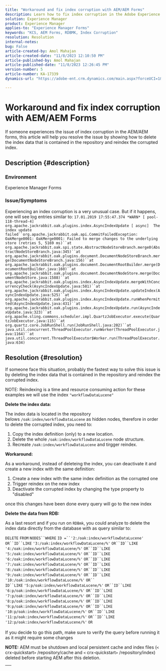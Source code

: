 ```yaml
---
title: "Workaround and fix index corruption with AEM/AEM Forms"
description: Learn how to fix index corruption in the Adobe Experience Forms. Delete the index data that is contained in the repository and reindex the corrupted index.
solution: Experience Manager
product: Experience Manager
applies-to: "Experience Manager Forms"
keywords: "KCS, AEM Forms, RDBMK, Index Corruption"
resolution: Resolution
internal-notes: 
bug: False
article-created-by: Amol Mahajan
article-created-date: "11/8/2023 12:10:50 PM"
article-published-by: Amol Mahajan
article-published-date: "11/8/2023 12:26:45 PM"
version-number: 5
article-number: KA-17339
dynamics-url: "https://adobe-ent.crm.dynamics.com/main.aspx?forceUCI=1&pagetype=entityrecord&etn=knowledgearticle&id=de7689d8-2f7e-ee11-8179-6045bd006704"

---
```

# Workaround and fix index corruption with AEM/AEM Forms


If someone experiences the issue of index corruption in the AEM/AEM forms, this article will help you resolve the issue by showing how to delete the index data that is contained in the repository and reindex the corrupted index.

## Description {#description}


### <b>Environment</b>

Experience Manager Forms



### <b>Issue/Symptoms</b>

Experiencing an index corruption is a very unusual case. But if it happens, one will see log entries similar to:
`17.01.2019 17:55:47.374 *WARN* [ pool-118-thread-4]  org.apache.jackrabbit.oak.plugins.index.AsyncIndexUpdate [ async]  The index update failed``org.apache.jackrabbit.oak.api.CommitFailedException: OakMerge0001: OakMerge0001: Failed to merge changes to the underlying store (retries 5, 5169 ms)``at org.apache.jackrabbit.oak.spi.state.AbstractNodeStoreBranch.merge0(AbstractNodeStoreBranch.java:345)``at org.apache.jackrabbit.oak.plugins.document.DocumentNodeStoreBranch.merge(DocumentNodeStoreBranch.java:156)``at org.apache.jackrabbit.oak.plugins.document.DocumentRootBuilder.merge(DocumentRootBuilder.java:160)``at org.apache.jackrabbit.oak.plugins.document.DocumentNodeStore.merge(DocumentNodeStore.java:1588)``at org.apache.jackrabbit.oak.plugins.index.AsyncIndexUpdate.mergeWithConcurrencyCheck(AsyncIndexUpdate.java:581)``at org.apache.jackrabbit.oak.plugins.index.AsyncIndexUpdate.updateIndex(AsyncIndexUpdate.java:525)``at org.apache.jackrabbit.oak.plugins.index.AsyncIndexUpdate.runWhenPermitted(AsyncIndexUpdate.java:431)``at org.apache.jackrabbit.oak.plugins.index.AsyncIndexUpdate.run(AsyncIndexUpdate.java:323)``at org.apache.sling.commons.scheduler.impl.QuartzJobExecutor.execute(QuartzJobExecutor.java:115)``at org.quartz.core.JobRunShell.run(JobRunShell.java:202)``at java.util.concurrent.ThreadPoolExecutor.runWorker(ThreadPoolExecutor.java:1164)``at java.util.concurrent.ThreadPoolExecutor$Worker.run(ThreadPoolExecutor.java:634)`

## Resolution {#resolution}


If someone face this situation, probably the fastest way to solve this issue is by deleting the index data that is contained in the repository and reindex the corrupted index.

NOTE: Reindexing is a time and resource consuming action for these examples we will use the index `"workflowDataLucene"`

<b>Delete the index data: </b>

The index data is located in the repository belows `/oak:index/workflowDataLucene` as hidden nodes, therefore in order to delete the corrupted index, you need to:

1. Copy the index definition (only) to a new location.
2. Delete the whole `/oak:index/workflowDataLucene` node structure.
3. Recreate `/oak:index/workflowDataLucene` and tirgger reindex.


<b>Workaround:</b>

As a workaround, instead of deleteing the index, you can deactivate it and create a new index with the same definition:

1. Create a new index with the same index definition as the corrupted one
2. Trigger reindex on the new index
3. Deactivate the corrupted index by changing the type property to "disabled"


once this changes have been done every query will go to the new index

<b>Delete the data from RDB:</b>

As a last resort and if you run on `RDBmk`, you could analyze to delete the index data directly from the database with as query similar to:

`DELETE` `FROM` `NODES``WHERE`
`ID =``'2:/oak:index/workflowDataLucene'` `OR``ID``LIKE` `'3:/oak:index/workflowDataLucene/%'` `OR``ID``LIKE` `'4:/oak:index/workflowDataLucene/%'` `OR``ID``LIKE` `'5:/oak:index/workflowDataLucene/%'` `OR``ID``LIKE` `'6:/oak:index/workflowDataLucene/%'` `OR``ID``LIKE` `'7:/oak:index/workflowDataLucene/%'` `OR``ID``LIKE` `'8:/oak:index/workflowDataLucene/%'` `OR``ID``LIKE` `'9:/oak:index/workflowDataLucene/%'` `OR``ID``LIKE` `'10:/oak:index/workflowDataLucene/%'` `OR`` ` <br>`ID``LIKE` `'5:p/oak:index/workflowDataLucene/%'` `OR``ID``LIKE` `'6:p/oak:index/workflowDataLucene/%'` `OR``ID``LIKE` `'7:p/oak:index/workflowDataLucene/%'` `OR``ID``LIKE` `'8:p/oak:index/workflowDataLucene/%'` `OR``ID``LIKE` `'9:p/oak:index/workflowDataLucene/%'` `OR``ID``LIKE` `'10:p/oak:index/workflowDataLucene/%'` `OR``ID``LIKE` `'11:p/oak:index/workflowDataLucene/%'` `OR``ID``LIKE` `'12:p/oak:index/workflowDataLucene/%'` `OR`<br> <br>
If you decide to go this path, make sure to verify the query before running it as it might require some changes

<b>NOTE:</b> AEM must be shutdown and local persistent cache and index files (`<` crx-quickstart`>` /repository/cache and `<` crx-quickstart`>` /repository/index) deleted before starting AEM after this deletion.


|   |
| --- |

